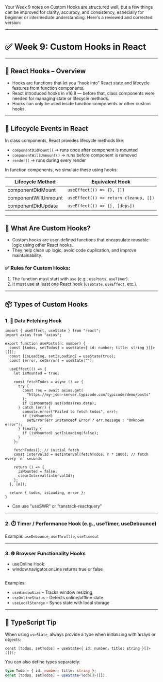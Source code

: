 Your Week 9 notes on Custom Hooks are structured well, but a few things can be improved for clarity, accuracy, and consistency, especially for beginner or intermediate understanding. Here's a reviewed and corrected version:

---

# ✅ Week 9: Custom Hooks in React

---

## 🔁 React Hooks – Overview

- Hooks are functions that let you “hook into” React state and lifecycle features from function components.
- React introduced hooks in v16.8 — before that, class components were needed for managing state or lifecycle methods.
- Hooks can only be used inside function components or other custom hooks.

---

## 🔁 Lifecycle Events in React

In class components, React provides lifecycle methods like:

- `componentDidMount()` → runs once after component is mounted
- `componentWillUnmount()` → runs before component is removed
- `render()` → runs during every render

In function components, we simulate these using hooks:

| Lifecycle Method     | Equivalent Hook                       |
| -------------------- | ------------------------------------- |
| componentDidMount    | `useEffect(() => {}, [])`             |
| componentWillUnmount | `useEffect(() => return cleanup, [])` |
| componentDidUpdate   | `useEffect(() => {}, [deps])`         |

---

## 🧱 What Are Custom Hooks?

- Custom hooks are user-defined functions that encapsulate reusable logic using other React hooks.
- They help clean up logic, avoid code duplication, and improve maintainability.

### ✅ Rules for Custom Hooks:

1. The function must start with `use` (e.g., `usePosts`, `useTimer`).
2. It must use at least one React hook (`useState`, `useEffect`, etc.).

---

## 📦 Types of Custom Hooks

### 1. 🔄 Data Fetching Hook

```tsx
import { useEffect, useState } from "react";
import axios from "axios";

export function usePosts(n: number) {
  const [todos, setTodos] = useState<{ id: number; title: string }[]>([]);
  const [isLoading, setIsLoading] = useState(true);
  const [error, setError] = useState("");

  useEffect(() => {
    let isMounted = true;

    const fetchTodos = async () => {
      try {
        const res = await axios.get(
          "https://my-json-server.typicode.com/typicode/demo/posts"
        );
        if (isMounted) setTodos(res.data);
      } catch (err) {
        console.error("Failed to fetch todos", err);
        if (isMounted)
          setError(err instanceof Error ? err.message : "Unknown error");
      } finally {
        if (isMounted) setIsLoading(false);
      }
    };

    fetchTodos(); // initial fetch
    const intervalId = setInterval(fetchTodos, n * 1000); // fetch every `n` seconds

    return () => {
      isMounted = false;
      clearInterval(intervalId);
    };
  }, [n]);

  return { todos, isLoading, error };
}
```

- Can use "useSWR" or "tanstack-reactquery"

---

### 2. ⏱️ Timer / Performance Hook (e.g., useTimer, useDebounce)

Example: `useDebounce`, `useThrottle`, `useTimeout`

---

### 3. 🌐 Browser Functionality Hooks

- useOnline Hook:
- window.navigator.onLine returns true or false
``` tsx
```

Examples:

- `useWindowSize` – Tracks window resizing
- `useOnlineStatus` – Detects online/offline state
- `useLocalStorage` – Syncs state with local storage

---

## 🧩 TypeScript Tip

When using `useState`, always provide a type when initializing with arrays or objects:

```tsx
const [todos, setTodos] = useState<{ id: number; title: string }[]>([]);
```

You can also define types separately:

```ts
type Todo = { id: number; title: string };
const [todos, setTodos] = useState<Todo[]>([]);
```
